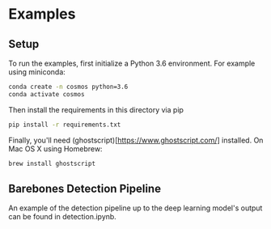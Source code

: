 # Examples

## Setup

To run the examples, first initialize a Python 3.6 environment. For example using miniconda:

```bash
conda create -n cosmos python=3.6
conda activate cosmos
```

Then install the requirements in this directory via pip

```bash
pip install -r requirements.txt
```

Finally, you'll need (ghostscript)[https://www.ghostscript.com/] installed. On Mac OS X using Homebrew:

```bash
brew install ghostscript
```

## Barebones Detection Pipeline

An example of the detection pipeline up to the deep learning model's output can be found in detection.ipynb.


